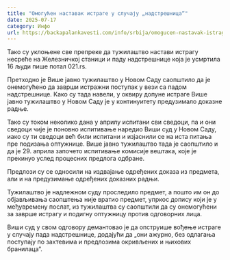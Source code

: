 ```yaml
---
title: "Омогућен наставак истраге у случају „надстрешница“"
date: 2025-07-17
category: Инфо
url: https://backapalankavesti.com/info/srbija/omogucen-nastavak-istrage-u-slucaju-nadstresnica/
---
```


Тако су уклоњене све препреке да тужилаштво настави истрагу несреће на Железничкој станици и паду надстрешнице која је усмртила 16 људи пише потал 021.rs.

Претходно је Више јавно тужилаштво у Новом Саду саопштило да је онемогућено да заврши истражни поступак у вези са падом надстрешнице.
Како су тада навели, у оквиру допуне истраге Више јавно тужилаштво у Новом Саду је у континуитету предузимало доказне радње.

Тако су током неколико дана у априлу испитани сви сведоци, па и они сведоци чије је поновно испитивање наредио Виши суд у Новом Саду, иако су ти сведоци већ били испитани и изјаснили се на иста питања пре подизања оптужнице.
Више јавно тужилаштво тада је саопштило и да је 29. априла започето испитивање комисије вештака, које је прекинуо услед процесних предлога одбране.

Предлози су се односили на издвајање одређених доказа из предмета, али и на предузимање одређених доказних радњи.

Тужилаштво је надлежном суду проследило предмет, а пошто им он до објављивања саопштења није вратио предмет, упркос допису који је у међувремену послат, из тужилаштва су саопштили да су онемогућени за заврше истрагу и подигну оптужницу против одговорних лица.

Виши суд у свом одговору демантовао је да опструише вођење истраге у случају пада надстрешнице, додајући да „они ажурно, без одлагања поступају по захтевима и предлозима окривљених и њихових бранилаца“.
